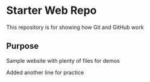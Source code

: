 # Starter Web Repo

This repository is for showing how Git and GitHub work

## Purpose

Sample website with plenty of files for demos

Added another line for practice